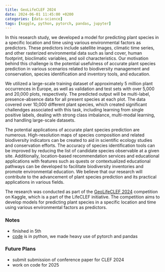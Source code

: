 ```yaml
---
title: GeoLifeCLEF 2024
date: 2024-06-01 11:45:00 +0200
categories: [data-science]
tags: [kaggle, python, pytorch, pandas, jupyter]
---
```


In this research study, we developed a model for predicting plant species in a specific location and time using various environmental factors as predictors. These predictors include satellite images, climatic time series, and other rasterized environmental data such as land cover, human footprint, bioclimatic variables, and soil characteristics. Our motivation behind this challenge is the potential usefulness of accurate plant species prediction in various scenarios related to biodiversity management and conservation, species identification and inventory tools, and education.

We utilized a large-scale training dataset of approximately 5 million plant occurrences in Europe, as well as validation and test sets with over 5,000 and 20,000 plots, respectively. The predicted output will be multi-label, presence-absence data for all present species at each plot. The data covered over 10,000 different plant species, which created significant challendges associated with this task, including learning from single positive labels, dealing with strong class imbalance, multi-modal learning, and handling large-scale datasets.

The potential applications of accurate plant species prediction are numerous. High-resolution maps of species composition and related biodiversity indicators can be created to aid in scientific ecology studies and conservation efforts. The accuracy of species identification tools can be improved by reducing the list of candidate species observable at a given site. Additionally, location-based recommendation services and educational applications with features such as quests or contextualized educational pathways can be developed to facilitate biodiversity inventories and promote environmental education. We believe that our research will contribute to the advancement of plant species prediction and its practical applications in various fields.

The research was conducted as part of the [GeoLifeCLEF 2024](https://www.kaggle.com/competitions/geolifeclef-2024) competition on Kaggle, which is a part of the LifeCLEF initiative. The competition aims to develop models for predicting plant species in a specific location and time using various environmental factors as predictors.

### Notes

- finished in 5th
- [code](https://github.com/timjchandler/ml-geolife) is in python, we made heavy use of pytorch and pandas

### Future Plans

- submit submission of conference paper for CLEF 2024
- work on code for 2025
